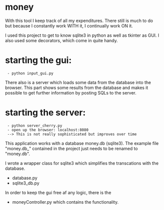# money

With this tool I keep track of all my expenditures.
There still is much to do but because I constantly work WITH it, I continually work ON it.

I used this project to get to know sqlite3 in python as well as tkinter as GUI.
I also used some decorators, which come in quite handy.


# starting the gui:
	 - python input_gui.py

There also is a server which loads some data from the database into the browser. This part shows some results from the database and makes it possible to get further information by posting SQLs to the server.
# starting the server:
	 - python server_cherry.py
	 - open up the browser: localhost:8080
	 --> This is not really sophisticated but improves over time



This application works with a database money.db (sqlite3).
The example file "money.db_" contained in the project just needs to be renamed to "money.db".



I wrote a wrapper class for sqlite3 which simplifies the transcations with the database.
 - database.py
 - sqlite3_db.py

In order to keep the gui free af any logic, there is the
 - moneyController.py
which contains the functionality.
